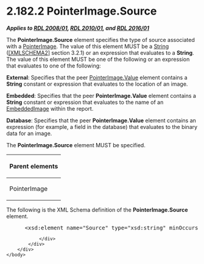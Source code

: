 <html dir="LTR" xmlns:mshelp="http://msdn.microsoft.com/mshelp" xmlns:ddue="http://ddue.schemas.microsoft.com/authoring/2003/5" xmlns:xlink="http://www.w3.org/1999/xlink" xmlns:tool="http://www.microsoft.com/tooltip">
    <head>
        <meta http-equiv="Content-Type" content="text/html; CHARSET=utf-8"></meta>
        <meta name="save" content="history"></meta>
        <title>2.182.2 PointerImage.Source</title>
        <xml>
            <mshelp:toctitle title="2.182.2 PointerImage.Source"></mshelp:toctitle>
            <mshelp:rltitle title="[MS-RDL]: PointerImage.Source"></mshelp:rltitle>
            <mshelp:keyword index="A" term="d95875ab-d00a-416b-ac72-c9fc81741720"></mshelp:keyword>
            <mshelp:attr name="DCSext.ContentType" value="open specification"></mshelp:attr>
            <mshelp:attr name="AssetID" value="d95875ab-d00a-416b-ac72-c9fc81741720"></mshelp:attr>
            <mshelp:attr name="TopicType" value="kbRef"></mshelp:attr>
            <mshelp:attr name="DCSext.Title" value="[MS-RDL]: PointerImage.Source" />
        </xml>
    </head>
    <body>
        <div id="header">
            <h1 class="heading">2.182.2 PointerImage.Source</h1>
        </div>
        <div id="mainSection">
            <div id="mainBody">
                <div id="allHistory" class="saveHistory"></div>
                <div id="sectionSection0" class="section" name="collapseableSection">
                    

<p><b><i>Applies to </i></b><a href="1e855f94-4617-47e4-b89e-0856c6cb420f.htm"><b><i>RDL 2008/01</i></b></a><b><i>,
</i></b><a href="3428e690-a348-4ec7-8a6a-8efb42d2cdee.htm"><b><i>RDL 2010/01</i></b></a><b><i>,
and </i></b><a href="52ce3983-2bfc-4e72-9359-42aaf5fe4509.htm"><b><i>RDL 2016/01</i></b></a></p>

<p>The <b>PointerImage.Source</b> element specifies the type of
source associated with a <a href="ecf5073e-d4ae-4742-a92f-6790140b0fe6.htm">PointerImage</a>.
The value of this element MUST be a <a href="1ed81ef3-a683-45e3-aaad-bd2bbe71bc3d.htm">String</a> (<a href="https://go.microsoft.com/fwlink/?LinkId=90610">[XMLSCHEMA2]</a> section
3.2.1) or an expression that evaluates to a <b>String</b>. The value of this
element MUST be one of the following or an expression that evaluates to one of
the following:</p>

<p><b>External</b>: Specifies that the peer <a href="8c17c3e6-db6f-4ee1-bf8d-ac00cd7185db.htm">PointerImage.Value</a> element
contains a <b>String</b> constant or expression that evaluates to the location
of an image.</p>

<p><b>Embedded</b>: Specifies that the peer <b>PointerImage.Value</b>
element contains a <b>String</b> constant or expression that evaluates to the
name of an <a href="6cdb345a-b502-4eee-84fd-de5ccf2a40e7.htm">EmbeddedImage</a>
within the report.</p>

<p><b>Database</b>: Specifies that the peer <b>PointerImage.Value</b>
element contains an expression (for example, a field in the database) that
evaluates to the binary data for an image.</p>

<p>The <b>PointerImage.Source</b> element MUST be specified.</p>

<table>
 <thead>
  <tr>
   <th>
   <p>Parent elements</p>
   </th>
  </tr>
 </thead>
 <tr>
  <td>
  <p>PointerImage</p>
  </td>
 </tr>
</table>

<p>The following is the XML Schema definition of the <b>PointerImage.Source</b>
element. </p>

<dl>
<dd>
<div><pre> &lt;xsd:element name=&quot;Source&quot; type=&quot;xsd:string&quot; minOccurs=&quot;1&quot;&gt;
</pre></div>
</dd></dl>


                </div>
            </div>
        </div>
    </body>
</html>